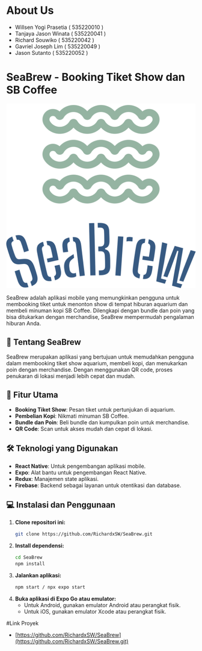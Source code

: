 # About Us
- Willsen Yogi Prasetia ( 535220010 )
- Tanjaya Jason Winata ( 535220041 )
- Richard Souwiko ( 535220042 )
- Gavriel Joseph Lim ( 535220049 )
- Jason Sutanto ( 535220052 )

# SeaBrew - Booking Tiket Show dan SB Coffee

![SeaBrew Logo](assets/tes.png)

SeaBrew adalah aplikasi mobile yang memungkinkan pengguna untuk membooking tiket untuk menonton show di tempat hiburan aquarium dan membeli minuman kopi SB Coffee. Dilengkapi dengan bundle dan poin yang bisa ditukarkan dengan merchandise, SeaBrew mempermudah pengalaman hiburan Anda.

## 🌊 Tentang SeaBrew

SeaBrew merupakan aplikasi yang bertujuan untuk memudahkan pengguna dalam membooking tiket show aquarium, membeli kopi, dan menukarkan poin dengan merchandise. Dengan menggunakan QR code, proses penukaran di lokasi menjadi lebih cepat dan mudah.

## 🌟 Fitur Utama

- **Booking Tiket Show**: Pesan tiket untuk pertunjukan di aquarium.
- **Pembelian Kopi**: Nikmati minuman SB Coffee.
- **Bundle dan Poin**: Beli bundle dan kumpulkan poin untuk merchandise.
- **QR Code**: Scan untuk akses mudah dan cepat di lokasi.

## 🛠️ Teknologi yang Digunakan

- **React Native**: Untuk pengembangan aplikasi mobile.
- **Expo**: Alat bantu untuk pengembangan React Native.
- **Redux**: Manajemen state aplikasi.
- **Firebase**: Backend sebagai layanan untuk otentikasi dan database.

## 💻 Instalasi dan Penggunaan

1. **Clone repositori ini:**
    ```bash
    git clone https://github.com/RichardxSW/SeaBrew.git
    ```
2. **Install dependensi:**
    ```bash
    cd SeaBrew
    npm install
    ```
3. **Jalankan aplikasi:**
    ```bash
    npm start / npx expo start
    ```
4. **Buka aplikasi di Expo Go atau emulator:**
    - Untuk Android, gunakan emulator Android atau perangkat fisik.
    - Untuk iOS, gunakan emulator Xcode atau perangkat fisik.

#Link Proyek
- [https://github.com/RichardxSW/SeaBrew](https://github.com/RichardxSW/SeaBrew.git)

